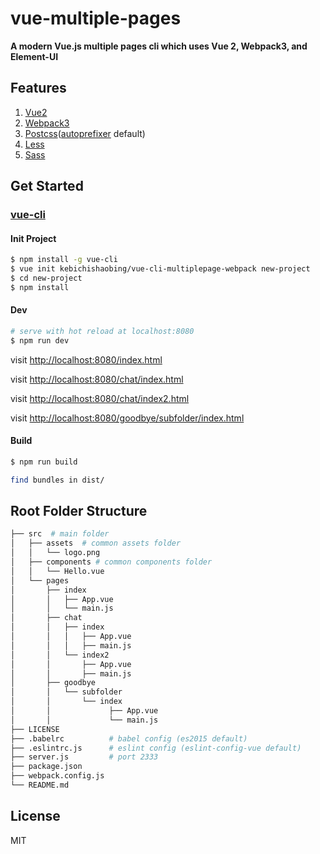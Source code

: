 # vue-multiple-pages

**A modern Vue.js multiple pages cli which uses Vue 2, Webpack3, and Element-UI**

## Features

1. [Vue2](https://github.com/vuejs/vue)
2. [Webpack3](https://github.com/webpack/webpack)
3. [Postcss](https://github.com/postcss/postcss)([autoprefixer](https://github.com/postcss/autoprefixer) default)
4. [Less](http://lesscss.org/)
5. [Sass](https://github.com/webpack-contrib/sass-loader)

## Get Started

### [vue-cli](https://github.com/vuejs/vue-cli)

#### Init Project

``` bash
$ npm install -g vue-cli
$ vue init kebichishaobing/vue-cli-multiplepage-webpack new-project
$ cd new-project
$ npm install
```

#### Dev

```bash
# serve with hot reload at localhost:8080
$ npm run dev
```

visit [http://localhost:8080/index.html](http://localhost:8080/index.html)

visit [http://localhost:8080/chat/index.html](http://localhost:8080/chat/index.html)

visit [http://localhost:8080/chat/index2.html](http://localhost:8080/chat/index2.html)

visit [http://localhost:8080/goodbye/subfolder/index.html](http://localhost:8080/goodbye/subfolder/index.html)

#### Build

```bash
$ npm run build

find bundles in dist/
```



## Root Folder Structure

```bash
├── src  # main folder
│   ├── assets  # common assets folder
│   │   └── logo.png 
│   ├── components # common components folder
│   │   └── Hello.vue
│   └── pages 
│       ├── index 
│       │   ├── App.vue
│       │   └── main.js
│       ├── chat  
│       │   ├── index 
│       │   │   ├── App.vue
│       │   │   ├── main.js  
│       │   └── index2 
│       │       ├── App.vue
│       │       ├── main.js  
│       ├── goodbye  
│       │   └── subfolder 
│       │       └── index
│       │             ├── App.vue
│       │             └── main.js
├── LICENSE
├── .babelrc          # babel config (es2015 default)
├── .eslintrc.js      # eslint config (eslint-config-vue default)
├── server.js         # port 2333
├── package.json
├── webpack.config.js
└── README.md
```

## License

MIT
